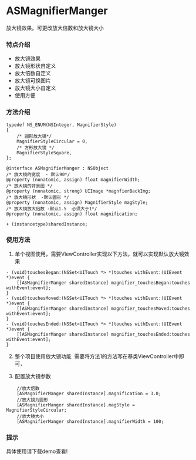 # ASMagnifierManger
放大镜效果。可更改放大倍数和放大镜大小

### 特点介绍
* 放大镜效果
* 放大镜形状自定义
* 放大倍数自定义
* 放大镜可换图片
* 放大镜大小自定义
* 使用方便

### 方法介绍
```
typedef NS_ENUM(NSInteger, MagnifierStyle)
{
    /* 圆形放大镜*/
    MagnifierStyleCircular = 0,
    /* 方形放大镜 */
    MagnifierStyleSquare,
};

@interface ASMagnifierManger : NSObject
/* 放大镜的宽度  - 默认90*/
@property (nonatomic, assign) float magnifierWidth;
/* 放大镜的背景图 */
@property (nonatomic, strong) UIImage *magnfierBackImg;
/* 放大镜形状  -默认圆形 */
@property (nonatomic, assign) MagnifierStyle magStyle;
/* 放大镜放大倍数 -默认1.5  必须大于1*/
@property (nonatomic, assign) float magnification;

+ (instancetype)sharedInstance;
```
### 使用方法
1. 单个视图使用，需要ViewController实现以下方法，就可以实现默认放大镜效果
```
- (void)touchesBegan:(NSSet<UITouch *> *)touches withEvent:(UIEvent *)event {
    [[ASMagnifierManger sharedInstance] magnifier_touchesBegan:touches withEvent:event];
}
- (void)touchesMoved:(NSSet<UITouch *> *)touches withEvent:(UIEvent *)event {
    [[ASMagnifierManger sharedInstance] magnifier_touchesMoved:touches withEvent:event];
}
- (void)touchesEnded:(NSSet<UITouch *> *)touches withEvent:(UIEvent *)event {
    [[ASMagnifierManger sharedInstance] magnifier_touchesEnded:touches withEvent:event];
}
```
2. 整个项目使用放大镜功能
  需要将方法1的方法写在基类ViewController中即可，

3. 配置放大镜参数
```
    //放大倍数
    [ASMagnifierManger sharedInstance].magnification = 3.0;
    //放大镜为圆形
    [ASMagnifierManger sharedInstance].magStyle = MagnifierStyleCircular;
    //放大镜大小
    [ASMagnifierManger sharedInstance].magnifierWidth = 100;
```
### 提示
 具体使用请下载demo查看!
